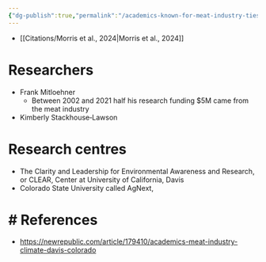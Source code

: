 ```yaml
---
{"dg-publish":true,"permalink":"/academics-known-for-meat-industry-ties/","tags":["meat_industry"],"created":"2025-10-23T17:42:41.224+01:00","updated":"2025-10-23T17:42:41.224+01:00"}
---
```


- [[Citations/Morris et al., 2024\|Morris et al., 2024]]

# Researchers
- Frank Mitloehner
	- Between 2002 and 2021 half his research funding $5M came from the meat industry
- Kimberly Stackhouse‐Lawson

# Research centres
- The Clarity and Leadership for Environmental Awareness and Research, or CLEAR, Center at University of California, Davis
- Colorado State University called AgNext,
# # References
- https://newrepublic.com/article/179410/academics-meat-industry-climate-davis-colorado
